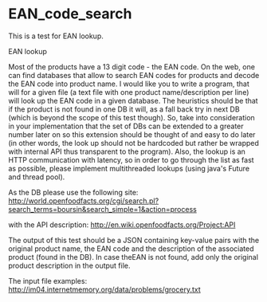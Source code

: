 # EAN_code_search
This is a test for EAN lookup.

EAN lookup

Most of the products have a 13 digit code - the EAN code. On the web, one can find databases that allow to search EAN codes for products and decode the EAN code into product name. I would like you to write a program, that will for a given file (a text file with one product name/description per line) will look up the EAN code in a given database. The heuristics should be that if the product is not found in one DB it will, as a fall back try in next DB (which is beyond the scope of this test though). So, take into consideration in your implementation that the set of DBs can be extended to a greater number later on so this extension should be thought of and easy to do later (in other words, the look up should not be hardcoded but rather be wrapped with internal API thus transparent to the program). Also, the lookup is an HTTP communication with latency, so in order to go through the list as fast as possible, please implement multithreaded lookups (using java's Future and thread pool).

As the DB please use the following site:
http://world.openfoodfacts.org/cgi/search.pl?search_terms=boursin&search_simple=1&action=process

with the API description:
http://en.wiki.openfoodfacts.org/Project:API

The output of this test should be a JSON containing key-value pairs with the original product name, the EAN code and the description of the associated product (found in the DB). In case theEAN is not found, add only the original product description in the output file.

The input file examples:
http://im04.internetmemory.org/data/problems/grocery.txt
